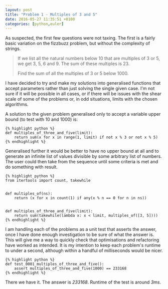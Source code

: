 ```yaml
---
layout: post
title: "Problem 1 - Multiples of 3 and 5"
date: 2016-05-27 11:35:51 +0100
categories: [python,euler]
---
```


As suspected, the first few questions were not taxing. The first is a fairly
basic variation on the fizzbuzz problem, but without the complexity of strings.

> If we list all the natural numbers below 10 that are multiples of 3 or 5, we get 3, 5, 6 and 9.
> The sum of these multiples is 23.
> 
> Find the sum of all the multiples of 3 or 5 below 1000.

I have decided to try and make my solutions into generalised functions that
accept parameters rather than just solving the single given case. I'm not
sure if it will be possible in all cases, or if there will be issues with
the shear scale of some of the problems or, in odd situations, limits with
the chosen algorithms.

A solution to the given problem generalised only to accept a variable upper
bound (to test with 10 and 1000) is:

    {% highlight python %}
    def multiples_of_three_and_five(limit):
        return sum(x for x in range(1, limit) if not x % 3 or not x % 5)
    {% endhighlight %}

Generalised further it would be better to have no upper bound
at all and to generate an infinite list of values divisible by some arbitrary
list of numbers. The user could then take from the sequence until some
criteria is met and do something with result.

    {% highlight python %}
    from itertools import count, takewhile


    def multiples_of(ns):
        return (x for x in count(1) if any(x % n == 0 for n in ns))


    def multiples_of_three_and_five(limit):
        return sum(takewhile(lambda x: x < limit, multiples_of([3, 5])))
    {% endhighlight %}

I am handling each of the problems as a unit test that asserts the answer, once
I have done enough investigation to be sure of what the answer is. This will
give me a way to quickly check that optimisations and refactoring have worked
as intended. It is my intention to keep each problem's runtime to under a second,
although within a handful of milliseconds would be nicer.

    {% highlight python %}
    def test_0001_multiples_of_three_and_five():
        assert multiples_of_three_and_five(1000) == 233168
    {% endhighlight %}

There we have it. The answer is *233168*. Runtime of the test is around *3ms*.

